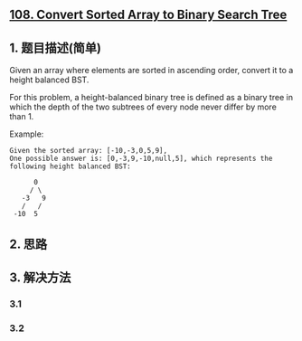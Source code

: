 ## [108. Convert Sorted Array to Binary Search Tree](https://leetcode-cn.com/problems/convert-sorted-array-to-binary-search-tree/)

## 1. 题目描述(简单)

Given an array where elements are sorted in ascending order, convert it to a height balanced BST.

For this problem, a height-balanced binary tree is defined as a binary tree in which the depth of the two subtrees of every node never differ by more than 1.

Example:
```
Given the sorted array: [-10,-3,0,5,9],
One possible answer is: [0,-3,9,-10,null,5], which represents the following height balanced BST:

      0
     / \
   -3   9
   /   /
 -10  5
```

## 2. 思路

## 3. 解决方法

### 3.1



### 3.2

